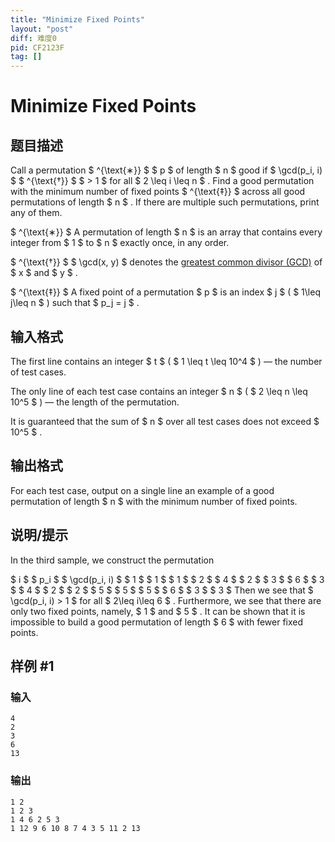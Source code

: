 ```yaml
---
title: "Minimize Fixed Points"
layout: "post"
diff: 难度0
pid: CF2123F
tag: []
---
```


# Minimize Fixed Points

## 题目描述

Call a permutation $ ^{\text{∗}} $ $ p $ of length $ n $ good if $ \gcd(p_i, i) $ $ ^{\text{†}} $ $  > 1 $ for all $ 2 \leq i \leq n $ . Find a good permutation with the minimum number of fixed points $ ^{\text{‡}} $ across all good permutations of length $ n $ . If there are multiple such permutations, print any of them.

 $ ^{\text{∗}} $ A permutation of length $ n $ is an array that contains every integer from $ 1 $ to $ n $ exactly once, in any order.

 $ ^{\text{†}} $ $ \gcd(x, y) $ denotes the [greatest common divisor (GCD)](https://en.wikipedia.org/wiki/Greatest_common_divisor) of $ x $ and $ y $ .

 $ ^{\text{‡}} $ A fixed point of a permutation $ p $ is an index $ j $ ( $ 1\leq j\leq n $ ) such that $ p_j = j $ .

## 输入格式

The first line contains an integer $ t $ ( $ 1 \leq t \leq 10^4 $ ) — the number of test cases.

The only line of each test case contains an integer $ n $ ( $ 2 \leq n \leq 10^5 $ ) — the length of the permutation.

It is guaranteed that the sum of $ n $ over all test cases does not exceed $ 10^5 $ .

## 输出格式

For each test case, output on a single line an example of a good permutation of length $ n $ with the minimum number of fixed points.

## 说明/提示

In the third sample, we construct the permutation

 $ i $  $ p_i $  $ \gcd(p_i, i) $  $ 1 $  $ 1 $  $ 1 $  $ 2 $  $ 4 $  $ 2 $  $ 3 $  $ 6 $  $ 3 $  $ 4 $  $ 2 $  $ 2 $  $ 5 $  $ 5 $  $ 5 $  $ 6 $  $ 3 $  $ 3 $  Then we see that $ \gcd(p_i, i) > 1 $ for all $ 2\leq i\leq 6 $ . Furthermore, we see that there are only two fixed points, namely, $ 1 $ and $ 5 $ . It can be shown that it is impossible to build a good permutation of length $ 6 $ with fewer fixed points.

## 样例 #1

### 输入

```
4
2
3
6
13
```

### 输出

```
1 2
1 2 3
1 4 6 2 5 3
1 12 9 6 10 8 7 4 3 5 11 2 13
```

